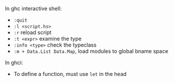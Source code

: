 In ghc interactive shell:

* `:quit`
* `:l <script.hs>`
* `:r` reload script
* `:t <expr>` examine the type
* `:info <type>` check the typeclass
* `:m + Data.List Data.Map`, load modules to global bname space

In ghci:

* To define a function, must use `let` in the head
